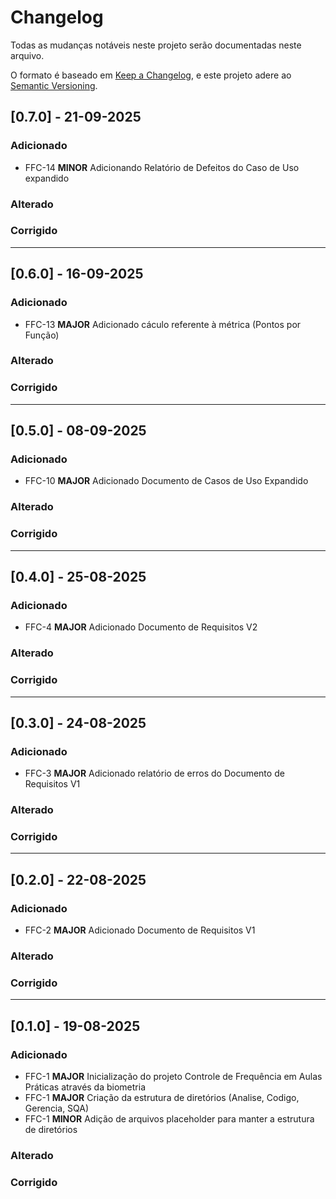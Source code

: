 # Changelog

Todas as mudanças notáveis neste projeto serão documentadas neste arquivo.

O formato é baseado em [Keep a Changelog](https://keepachangelog.com/en/1.0.0/),
e este projeto adere ao [Semantic Versioning](https://semver.org/spec/v2.0.0.html).

## [0.7.0] - 21-09-2025

### Adicionado
 - FFC-14 **MINOR** Adicionando Relatório de Defeitos do Caso de Uso expandido

### Alterado

### Corrigido

---

## [0.6.0] - 16-09-2025

### Adicionado
 - FFC-13 **MAJOR** Adicionado cáculo referente à métrica (Pontos por Função)

### Alterado

### Corrigido

---

## [0.5.0] - 08-09-2025

### Adicionado
 - FFC-10 **MAJOR** Adicionado Documento de Casos de Uso Expandido

### Alterado

### Corrigido

---

## [0.4.0] - 25-08-2025

### Adicionado
 - FFC-4 **MAJOR** Adicionado Documento de Requisitos V2

### Alterado

### Corrigido

---

## [0.3.0] - 24-08-2025

### Adicionado
 - FFC-3 **MAJOR** Adicionado relatório de erros do Documento de Requisitos V1

### Alterado

### Corrigido

---

## [0.2.0] - 22-08-2025

### Adicionado
 - FFC-2 **MAJOR** Adicionado Documento de Requisitos V1

### Alterado

### Corrigido

---

## [0.1.0] - 19-08-2025

### Adicionado
 - FFC-1 **MAJOR** Inicialização do projeto Controle de Frequência em Aulas Práticas através da biometria
 - FFC-1 **MAJOR** Criação da estrutura de diretórios (Analise, Codigo, Gerencia, SQA)
 - FFC-1 **MINOR** Adição de arquivos placeholder para manter a estrutura de diretórios

### Alterado

### Corrigido

